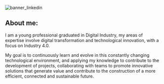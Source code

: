![banner_linkedin](https://github.com/user-attachments/assets/1b20c3c1-d6a8-4e14-932e-d675adb91f1b)

## About me:
I am a young professional graduated in Digital Industry, my areas of expertise involve digital transformation and technological innovation, with a focus on Industry 4.0.

<div text-align"justify">
My goal is to continuously learn and evolve in this constantly changing technological environment, and applying my knowledge to contribute to the development of projects, collaborating with teams to promote innovative solutions that generate value and contribute to the construction of a more efficient, connected and sustainable future.
</div>

<!--
**Jon-mtz-alc/Jon-mtz-alc** is a ✨ _special_ ✨ repository because its `README.md` (this file) appears on your GitHub profile.

Here are some ideas to get you started:

- 🔭 I’m currently working on ...
- 🌱 I’m currently learning ...
- 👯 I’m looking to collaborate on ...
- 🤔 I’m looking for help with ...
- 💬 Ask me about ...
- 📫 How to reach me: ...
- 😄 Pronouns: ...
- ⚡ Fun fact: ...
-->
